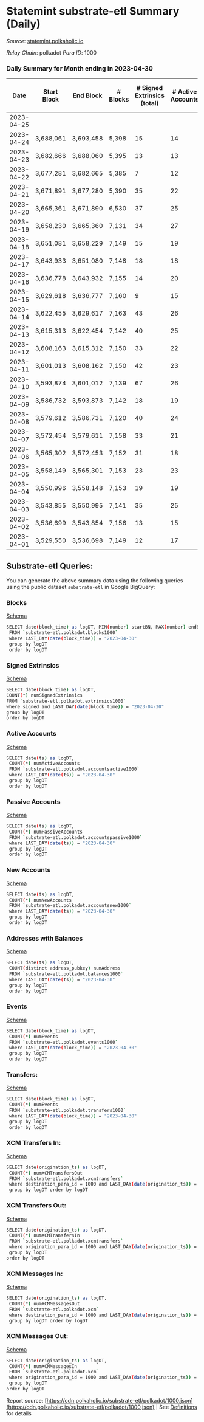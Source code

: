 # Statemint substrate-etl Summary (Daily)

_Source_: [statemint.polkaholic.io](https://statemint.polkaholic.io)

*Relay Chain*: polkadot
*Para ID*: 1000



### Daily Summary for Month ending in 2023-04-30


| Date | Start Block | End Block | # Blocks  | # Signed Extrinsics (total) | # Active Accounts | # Passive | # New | # Addresses with Balances | # Events | # Transfers | # XCM Transfers In | # XCM Transfers Out | # XCM In | # XCM Out | Issues | 
| ---- | ----------- | --------- | --------  | --------------------------- | ----------------- | --------- | ----- | ------------------------- | -------- | ----------- | ------------------ | ------------------- | -------- | --------- | ------ |
| 2023-04-25 |  |  |   |  |  |  |  |  |  |   |   |   |  |  |  |
| 2023-04-24 | 3,688,061 | 3,693,458 | 5,398  | 15 | 14 | 4 |  | 723 | 10,889 | 14  | 3 ($17,661.29) | 8 ($159,778.70) | 3 | 8 |  |
| 2023-04-23 | 3,682,666 | 3,688,060 | 5,395  | 13 | 13 | 4 | 1 | 723 | 10,878 | 12 ($0.04) | 6 ($12,313.16) | 6 ($5,332.79) | 6 | 6 |  |
| 2023-04-22 | 3,677,281 | 3,682,665 | 5,385  | 7 | 12 | 4 | 1 | 722 | 10,823 | 6  | 4 ($1,028.86) | 3 ($1,700.49) | 4 | 3 |  |
| 2023-04-21 | 3,671,891 | 3,677,280 | 5,390  | 35 | 22 | 5 | 2 | 721 | 11,001 | 31 ($0.11) | 16 ($77,101.76) | 7 ($15,764.20) | 16 | 7 |  |
| 2023-04-20 | 3,665,361 | 3,671,890 | 6,530  | 37 | 25 | 3 | 4 | 719 | 13,306 | 33 ($5.04) | 17 ($27,394.52) | 11 ($59,600.30) | 17 | 11 |  |
| 2023-04-19 | 3,658,230 | 3,665,360 | 7,131  | 34 | 27 | 7 | 5 | 715 | 14,503 | 32 ($4.83) | 19 ($72,811.32) | 8 ($9,613.33) | 20 | 8 |  |
| 2023-04-18 | 3,651,081 | 3,658,229 | 7,149  | 15 | 19 | 5 | 3 | 710 | 14,432 | 13 ($6.86) | 11 ($46,543.67) | 10 ($51,956.38) | 11 | 10 |  |
| 2023-04-17 | 3,643,933 | 3,651,080 | 7,148  | 18 | 18 | 8 | 2 | 707 | 14,426 | 16 ($1.35) | 9 ($18,313.79) | 7 ($20,362.78) | 9 | 7 |  |
| 2023-04-16 | 3,636,778 | 3,643,932 | 7,155  | 14 | 20 | 4 | 1 | 705 | 14,424 | 14 ($0.75) | 9 ($72,395.96) | 8 ($61,314.91) | 9 | 8 |  |
| 2023-04-15 | 3,629,618 | 3,636,777 | 7,160  | 9 | 15 | 4 | 2 | 704 | 14,388 | 9 ($4.14) | 5 ($9,874.95) | 2 ($223.30) | 5 | 2 |  |
| 2023-04-14 | 3,622,455 | 3,629,617 | 7,163  | 43 | 26 | 7 | 5 | 702 | 14,607 | 31 ($6.70) | 13 ($13,876.96) | 18 ($75,522.66) | 13 | 18 |  |
| 2023-04-13 | 3,615,313 | 3,622,454 | 7,142  | 40 | 25 | 5 | 6 | 698 | 14,531 | 31 ($7.06) | 11 ($9,791.71) | 12 ($66,785.99) | 15 | 11 |  |
| 2023-04-12 | 3,608,163 | 3,615,312 | 7,150  | 33 | 22 | 5 | 4 | 692 | 14,504 | 30 ($0.64) | 9 ($3,162.54) | 14 ($56,065.05) | 9 | 15 |  |
| 2023-04-11 | 3,601,013 | 3,608,162 | 7,150  | 42 | 23 | 6 | 2 | 688 | 14,583 | 40 ($1.29) | 14 ($370,587.87) | 25 ($688,607.65) | 15 | 25 |  |
| 2023-04-10 | 3,593,874 | 3,601,012 | 7,139  | 67 | 26 | 8 | 2 | 686 | 14,690 | 61 ($1.25) | 17 ($348,173.33) | 30 ($877,526.94) | 19 | 30 |  |
| 2023-04-09 | 3,586,732 | 3,593,873 | 7,142  | 18 | 19 | 4 |  | 684 | 14,407 | 17 ($0.63) | 6 ($32,495.48) | 11 ($97,381.67) | 6 | 11 |  |
| 2023-04-08 | 3,579,612 | 3,586,731 | 7,120  | 40 | 24 | 3 | 3 | 684 | 14,443 | 30 ($4.50) | 7 ($8,982.23) | 5 ($305,322.25) | 4 | 5 |  |
| 2023-04-07 | 3,572,454 | 3,579,611 | 7,158  | 33 | 21 | 4 | 1 | 682 | 14,514 | 29  | 7 ($38,531.86) | 14 ($356,939.06) | 8 | 14 |  |
| 2023-04-06 | 3,565,302 | 3,572,453 | 7,152  | 31 | 18 | 4 | 1 | 681 | 14,485 | 23 ($0.70) | 6 ($345,227.90) | 14 ($660,915.15) | 6 | 15 |  |
| 2023-04-05 | 3,558,149 | 3,565,301 | 7,153  | 23 | 23 | 4 | 8 | 680 | 14,512 | 20  | 18 ($30,211.47) | 11 ($27,357.73) | 20 | 13 |  |
| 2023-04-04 | 3,550,996 | 3,558,148 | 7,153  | 19 | 19 | 2 | 1 | 672 | 14,433 | 17 ($1.29) | 6 ($32,033.04) | 12 ($54,905.07) | 6 | 12 |  |
| 2023-04-03 | 3,543,855 | 3,550,995 | 7,141  | 35 | 25 | 4 | 6 | 671 | 14,488 | 27 ($16.56) | 6 ($3,870.46) | 7 ($44,461.16) | 6 | 9 |  |
| 2023-04-02 | 3,536,699 | 3,543,854 | 7,156  | 13 | 15 | 2 | 1 | 665 | 14,408 | 11  | 4 ($5.30) | 8 ($28,726.01) | 4 | 8 |  |
| 2023-04-01 | 3,529,550 | 3,536,698 | 7,149  | 12 | 17 | 2 |  | 664 | 14,374 | 12  | 3 ($1,149.17) | 6 ($39,572.16) | 3 | 6 |  |

## Substrate-etl Queries:
You can generate the above summary data using the following queries using the public dataset `substrate-etl` in Google BigQuery:


### Blocks 

[Schema](https://github.com/colorfulnotion/substrate-etl/blob/main/schema/blocks.json)

```bash
SELECT date(block_time) as logDT, MIN(number) startBN, MAX(number) endBN, COUNT(*) numBlocks 
 FROM `substrate-etl.polkadot.blocks1000`  
 where LAST_DAY(date(block_time)) = "2023-04-30" 
 group by logDT 
 order by logDT
```

### Signed Extrinsics 

[Schema](https://github.com/colorfulnotion/substrate-etl/blob/main/schema/extrinsics.json)

```bash
SELECT date(block_time) as logDT, 
COUNT(*) numSignedExtrinsics 
FROM `substrate-etl.polkadot.extrinsics1000`  
where signed and LAST_DAY(date(block_time)) = "2023-04-30" 
group by logDT 
order by logDT
```

### Active Accounts 

[Schema](https://github.com/colorfulnotion/substrate-etl/blob/main/schema/accountsactive.json)

```bash
SELECT date(ts) as logDT, 
 COUNT(*) numActiveAccounts 
 FROM `substrate-etl.polkadot.accountsactive1000` 
 where LAST_DAY(date(ts)) = "2023-04-30" 
 group by logDT 
 order by logDT
```

### Passive Accounts 

[Schema](https://github.com/colorfulnotion/substrate-etl/blob/main/schema/accountspassive.json)

```bash
SELECT date(ts) as logDT, 
 COUNT(*) numPassiveAccounts 
 FROM `substrate-etl.polkadot.accountspassive1000` 
 where LAST_DAY(date(ts)) = "2023-04-30" 
 group by logDT 
 order by logDT
```

### New Accounts 

[Schema](https://github.com/colorfulnotion/substrate-etl/blob/main/schema/accountsnew.json)

```bash
SELECT date(ts) as logDT, 
 COUNT(*) numNewAccounts 
 FROM `substrate-etl.polkadot.accountsnew1000` 
 where LAST_DAY(date(ts)) = "2023-04-30" 
 group by logDT
 order by logDT
```

### Addresses with Balances 

[Schema](https://github.com/colorfulnotion/substrate-etl/blob/main/schema/balances.json)

```bash
SELECT date(ts) as logDT,
 COUNT(distinct address_pubkey) numAddress 
 FROM `substrate-etl.polkadot.balances1000` 
 where LAST_DAY(date(ts)) = "2023-04-30" 
 group by logDT 
 order by logDT
```

### Events 

[Schema](https://github.com/colorfulnotion/substrate-etl/blob/main/schema/events.json)

```bash
SELECT date(block_time) as logDT, 
 COUNT(*) numEvents 
 FROM `substrate-etl.polkadot.events1000` 
 where LAST_DAY(date(block_time)) = "2023-04-30" 
 group by logDT 
 order by logDT
```

### Transfers:

[Schema](https://github.com/colorfulnotion/substrate-etl/blob/main/schema/transfers.json)

```bash
SELECT date(block_time) as logDT, 
 COUNT(*) numEvents 
 FROM `substrate-etl.polkadot.transfers1000` 
 where LAST_DAY(date(block_time)) = "2023-04-30" 
 group by logDT 
 order by logDT
```

### XCM Transfers In: 

[Schema](https://github.com/colorfulnotion/substrate-etl/blob/main/schema/xcmtransfers.json)

```bash
SELECT date(origination_ts) as logDT, 
 COUNT(*) numXCMTransfersOut 
 FROM `substrate-etl.polkadot.xcmtransfers` 
 where destination_para_id = 1000 and LAST_DAY(date(origination_ts)) = "2023-04-30" 
 group by logDT order by logDT
```

### XCM Transfers Out: 

[Schema](https://github.com/colorfulnotion/substrate-etl/blob/main/schema/xcmtransfers.json)

```bash
SELECT date(origination_ts) as logDT, 
 COUNT(*) numXCMTransfersIn 
 FROM `substrate-etl.polkadot.xcmtransfers` 
 where origination_para_id = 1000 and LAST_DAY(date(origination_ts)) = "2023-04-30" 
 group by logDT 
order by logDT
```

### XCM Messages In: 

[Schema](https://github.com/colorfulnotion/substrate-etl/blob/main/schema/xcm.json)

```bash
SELECT date(origination_ts) as logDT, 
 COUNT(*) numXCMMessagesOut 
 FROM `substrate-etl.polkadot.xcm` 
 where destination_para_id = 1000 and LAST_DAY(date(origination_ts)) = "2023-04-30" 
 group by logDT order by logDT
```

### XCM Messages Out: 

[Schema](https://github.com/colorfulnotion/substrate-etl/blob/main/schema/xcm.json)

```bash
SELECT date(origination_ts) as logDT, 
 COUNT(*) numXCMMessagesIn 
 FROM `substrate-etl.polkadot.xcm` 
 where origination_para_id = 1000 and LAST_DAY(date(origination_ts)) = "2023-04-30" 
 group by logDT 
order by logDT
```


Report source: [https://cdn.polkaholic.io/substrate-etl/polkadot/1000.json](https://cdn.polkaholic.io/substrate-etl/polkadot/1000.json) | See [Definitions](/DEFINITIONS.md) for details
